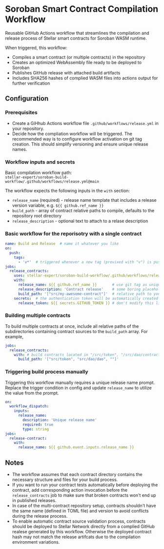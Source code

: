 # Soroban Smart Contract Compilation Workflow

Reusable GitHub Actions workflow that streamlines the compilation and release process of Stellar smart contracts for Soroban WASM runtime.

When triggered, this workflow:
- Compiles a smart contract (or multiple contracts) in the repository
- Creates an optimized WebAssembly file ready to be deployed to Soroban
- Publishes GitHub release with attached build artifacts
- Includes SHA256 hashes of complied WASM files into actions output for further verification

## Configuration

### Prerequisites

- Create a GiHhub Actions workflow file `.github/workflows/release.yml` in your repository.
- Decide how the compliation workflow will be triggered. The recommended way is to configure workflow activation on git tag creation. This should simplify versioning and ensure unique release names.

### Workflow inputs and secrets

Basic compilation workflow path:  
`stellar-expert/soroban-build-workflow/.github/workflows/release.yml@main`

The workflow expects the following inputs in the `with` section:
- `release_name` (required) - release name template that includes a release version variable, e.g. `${{ github.ref_name }}`
- `build_path` - array of contract relative paths to compile, defaults to the repository root directory
- `release_description` - optional text to attach to a relase description

### Basic workflow for the reporisotry with a single contract

```yaml
name: Build and Release  # name it whatever you like
on:
  push: 
    tags:
      - 'v*'  # triggered whenever a new tag (previxed with "v") is pushed to the repository
jobs:
  release_contracts:
    uses: stellar-expert/soroban-build-workflow/.github/workflows/release.yml@main
    with:
      release_name: ${{ github.ref_name }}       # use git tag as unique release name
      release_description: 'Contract release'    # some boring placeholder text to attach
      build_path: '["src/my-awesome-contract"]'  # relative path to your really awesome contract
    secrets:  # the authentication token will be automatically created by GitHub
      release_token: ${{ secrets.GITHUB_TOKEN }} # don't modify this line
```

### Building multiple contracts

To build multiple contracts at once, include all relative paths of the subdirectories containing contract sources
to the `build_path` array. For example,

```yaml
jobs:
  release_contracts:
    with: # build contracts located in "/src/token", "/src/dao/contract", and the repository root directory
      build_path: '["src/token", "src/dao/dao", ""]'   
```

### Triggering build process manually

Triggering this workflow manually requires a unique release name prompt. Replace the trigger condition in config
and update `release_name` to utilize the value from the prompt.

```yaml
on:
  workflow_dispatch:
    inputs:
      release_name:
        description: 'Unique release name'
        required: true
        type: string
jobs:
  release-contract:
    with:
      release_name: ${{ github.event.inputs.release_name }}
```

## Notes

- The workflow assumes that each contract directory contains the necessary structure and files for your build process.
- If you want to run your contract tests automatically before deploying the contract, add corresponding action invocation
  before the `release_contracts` job to make sure that broken contracts won't end up in published releases.
- In case of the multi-contract repository setup, contracts shouldn't have the same name (defined in TOML file) and version
  to avoid conflicts during the release process.
- To enable automatic contract source validation process, contracts should be deployed to Stellar Network directly
  from a complied GitHub realese generated by this workflow. Otherwise the deployed contract hash may not
  match the release artifcats due to the compilation environment variations.
